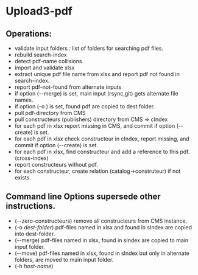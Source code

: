 # Upload3-pdf

## Operations:
- validate input folders : list of folders for searching pdf files.
- rebuild search-index
- detect pdf-name collisions
- import and validate xlsx
- extract unique pdf file name from xlsx and report pdf not found in search-index.
- report pdf-not-found from alternate inputs
- if option (--merge) is set, main input (rsync,git) gets alternate file names.
- if option (-o <dest-folder>) is set, found pdf are copied to dest folder.
- pull pdf-directory from CMS
- pull constructeurs (publishers) directory from CMS => cIndex
- for each pdf in xlsx report missing in CMS, and commit if option (--create) is set.
- for each pdf in xlsx check constructeur in cIndex, report missing, and commit if option (--create) is set.
- for each pdf in xlsx, find constructeur and add a reference to this pdf. (cross-index)
- report constructeurs without pdf.
- for each constructeur, create relation (catalog->construteur) if not exists.

## Command line Options supersede other instructions.
- (--zero-constructeurs) remove all constructeurs from CMS instance.
- (-o _dest-folder_) pdf-files named in xlsx and found in sIndex are copied into dest-folder.
- (--merge) pdf-files named in xlsx, found in sIndex are copied to main input folder.
- (--move) pdf-files named in xlsx, found in sIndex but only in alternate folders, are moved to main input folder.
- (-h _host-name_) 
